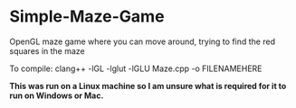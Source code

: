 # Simple-Maze-Game
OpenGL maze game where you can move around, trying to find the red squares in the maze


To compile: clang++ -lGL -lglut -lGLU Maze.cpp -o FILENAMEHERE

**This was run on a Linux machine so I am unsure what is required for it to run on Windows or Mac.**
